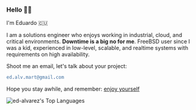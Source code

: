 ### Hello 👋🏻

I'm Eduardo 🇨🇺

I am a solutions engineer who enjoys working in industrial, cloud, and critical environments. **Downtime is a big no for me**. FreeBSD user since I was a kid, experienced in low-level, scalable, and realtime systems with requirements on high availability.

Shoot me an email, let's talk about your project:

```erl
ed.alv.mart@gmail.com
```

Hope you stay awhile, and remember: [enjoy yourself](https://www.youtube.com/watch?v=qzj4gHuH2LA)

![ed-alvarez's Top Languages](https://github-readme-stats.vercel.app/api/top-langs/?username=ed-alvarez&theme=gruvbox&show_icons=true&hide_border=true&layout=compact&size_weight=0.3&count_weight=0.5)
